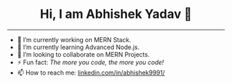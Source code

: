 <h1 align ="center">Hi, I am Abhishek Yadav 👋 </h1>
<!--
**abhishek9991/abhishek9991** is a ✨ _special_ ✨ repository because its `README.md` (this file) appears on your GitHub profile.
Here are some ideas to get you started:
- 😄 Pronouns: ...
- - 🤔 I’m looking for help with ...
- 💬 Ask me about ...
-->


<hr/>

- 🔭 I’m currently working on MERN Stack.
- 🌱 I’m currently learning Advanced Node.js.
- :handshake: I’m looking to collaborate on MERN Projects.
- ⚡ Fun fact: *The more you code, the more you code!*
- 📫 How to reach me:  [linkedin.com/in/abhishek9991/](https://www.linkedin.com/in/abhishek9991/)
